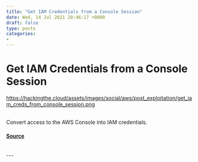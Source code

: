 ```yaml
---
title: "Get IAM Credentials from a Console Session"
date: Wed, 14 Jul 2021 20:46:17 +0000
draft: false
type: posts
categories: 
- 
---
```

# Get IAM Credentials from a Console Session
https://hackingthe.cloud/assets/images/social/aws/post_exploitation/get_iam_creds_from_console_session.png
<br/>

<br/>
Convert access to the AWS Console into IAM credentials.

#### [Source](https://hackingthe.cloud/aws/post_exploitation/get_iam_creds_from_console_session/)

<br/>
---
